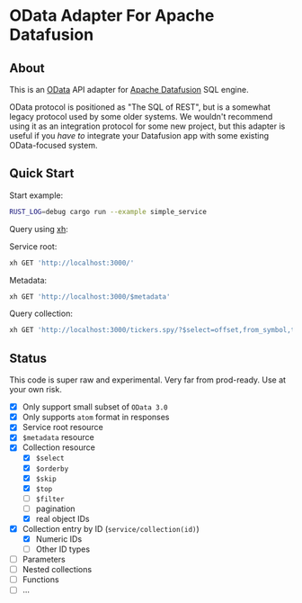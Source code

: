 # OData Adapter For Apache Datafusion

## About
This is an [OData](https://www.odata.org/) API adapter for [Apache Datafusion](https://github.com/apache/arrow-datafusion) SQL engine.

OData protocol is positioned as "The SQL of REST", but is a somewhat legacy protocol used by some older systems. We wouldn't recommend using it as an integration protocol for some new project, but this adapter is useful if you *have to* integrate your Datafusion app with some existing OData-focused system.

## Quick Start
Start example:
```sh
RUST_LOG=debug cargo run --example simple_service
```

Query using [xh](https://github.com/ducaale/xh):

Service root:
```sh
xh GET 'http://localhost:3000/'
```

Metadata:
```sh
xh GET 'http://localhost:3000/$metadata'
```

Query collection:
```sh
xh GET 'http://localhost:3000/tickers.spy/?$select=offset,from_symbol,to_symbol,close&$top=5'
```

## Status
This code is super raw and experimental. Very far from prod-ready. Use at your own risk.

- [x] Only support small subset of `OData 3.0`
- [x] Only supports `atom` format in responses
- [x] Service root resource
- [x] `$metadata` resource
- [x] Collection resource
  - [x] `$select`
  - [x] `$orderby`
  - [x] `$skip`
  - [x] `$top`
  - [ ] `$filter`
  - [ ] pagination
  - [x] real object IDs
- [x] Collection entry by ID (`service/collection(id)`)
  - [x] Numeric IDs
  - [ ] Other ID types
- [ ] Parameters
- [ ] Nested collections
- [ ] Functions
- [ ] ...
